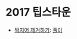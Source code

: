 2017 팁스타운
=============

- [짝지어 제거하기](https://school.programmers.co.kr/learn/courses/30/lessons/12973): [풀이](./12973.java)
